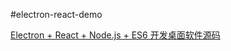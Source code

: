 #electron-react-demo

[Electron + React + Node.js + ES6 开发桌面软件源码](http://www.jianshu.com/p/578aacbe7980)